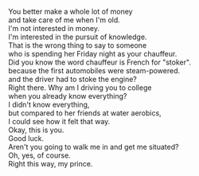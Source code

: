 
You better make a whole lot of money       
and take care of me when I'm old.      
I'm not interested in money.      
I'm interested in the pursuit of knowledge.      
That is the wrong thing to say to someone      
who is spending her Friday night as your chauffeur.      
Did you know the word chauffeur is French for "stoker".      
because the first automobiles were steam-powered.      
and the driver had to stoke the engine?      
Right there. Why am I driving you to college      
when you already know everything?      
I didn't know everything,      
but compared to her friends at water aerobics,      
I could see how it felt that way.      
Okay, this is you.      
Good luck.      
Aren't you going to walk me in and get me situated?      
Oh, yes, of course.      
Right this way, my prince.      




